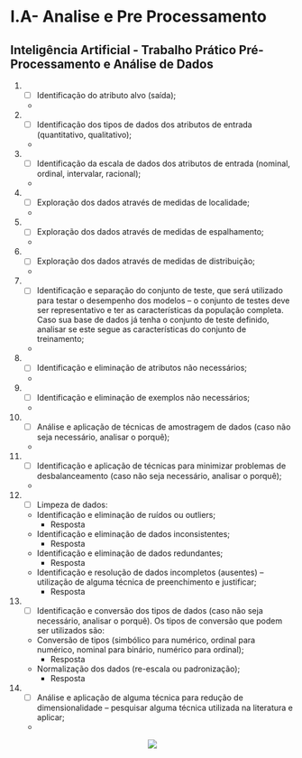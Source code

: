 # I.A- Analise e Pre Processamento
## Inteligência Artificial - Trabalho Prático Pré-Processamento e Análise de Dados


1. - [ ]  Identificação do atributo alvo (saída);
    
    -
    
2. - [ ]  Identificação dos tipos de dados dos atributos de entrada (quantitativo, qualitativo);
    
    -

3. - [ ]  Identificação da escala de dados dos atributos de entrada (nominal, ordinal, intervalar,
racional);

    -
    
4. - [ ]  Exploração dos dados através de medidas de localidade;
    
    -
    
5. - [ ]  Exploração dos dados através de medidas de espalhamento;
    
    -
    
6. - [ ]  Exploração dos dados através de medidas de distribuição;
    
    -
    
7. - [ ]  Identificação e separação do conjunto de teste, que será utilizado para testar o desempenho dos modelos – o conjunto de testes deve ser representativo e ter as características da população completa. Caso sua base de dados já tenha o conjunto de teste definido, analisar
se este segue as características do conjunto de treinamento;
    
    -
    
8. - [ ]  Identificação e eliminação de atributos não necessários;
    
    -
    
9. - [ ]  Identificação e eliminação de exemplos não necessários;
    
    -
    
10. - [ ] Análise e aplicação de técnicas de amostragem de dados (caso não seja necessário, analisar
o porquê);
    
    -
    
11. - [ ] Identificação e aplicação de técnicas para minimizar problemas de desbalanceamento (caso
não seja necessário, analisar o porquê);
    
    -
    
12. - [ ] Limpeza de dados:
    -   Identificação e eliminação de ruídos ou outliers;
        -   Resposta
    -   Identificação e eliminação de dados inconsistentes;
        -   Resposta
    -   Identificação e eliminação de dados redundantes;
        -   Resposta
    -   Identificação e resolução de dados incompletos (ausentes) – utilização de alguma técnica de preenchimento e justificar;
        -   Resposta

13. - [ ] Identificação e conversão dos tipos de dados (caso não seja necessário, analisar o porquê).
Os tipos de conversão que podem ser utilizados são:
    -   Conversão de tipos (simbólico para numérico, ordinal para numérico, nominal para binário, numérico para ordinal);
        -   Resposta
    -   Normalização dos dados (re-escala ou padronização);
        -   Resposta

14. - [ ] Análise e aplicação de alguma técnica para redução de dimensionalidade – pesquisar alguma técnica utilizada na literatura e aplicar;
    
    -
    
    


<p align="center">
<img src="https://img.shields.io/badge/python-3.1.3-succes"/>
</p>
